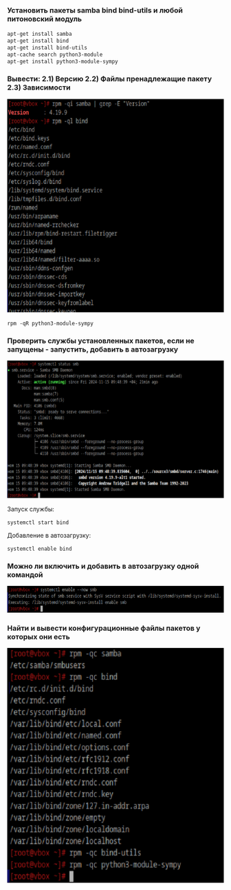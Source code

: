 ### Установить пакеты samba bind bind-utils и любой питоновский модуль
```
apt-get install samba
apt-get install bind
apt-get install bind-utils
apt-cache search python3-module
apt-get install python3-module-sympy
```

### Вывести: 2.1) Версию 2.2) Файлы пренадлежащие пакету 2.3) Зависимости

![image15.png](images/image15.png)
```
rpm -qR python3-module-sympy
```

### Проверить службы установленных пакетов, если не запущены - запустить, добавить в автозагрузку

![image16.png](images/image16.png)

Запуск службы:
```
systemctl start bind
```
Добавление в автозагрузку:
```
systemctl enable bind
```

### Можно ли включить и добавить в автозагрузку одной командой

![image17.png](images/image17.png)

### Найти и вывести конфигурационные файлы пакетов у которых они есть

![image18.png](images/image18.png)
